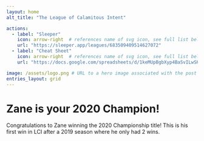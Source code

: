 ```yaml
---
layout: home
alt_title: "The League of Calamitous Intent"

actions:
  - label: "Sleeper"
    icon: arrow-right  # references name of svg icon, see full list below
    url: "https://sleeper.app/leagues/683509409514627072"
  - label: "Cheat Sheet"
    icon: arrow-right  # references name of svg icon, see full list below
    url: "https://docs.google.com/spreadsheets/d/1keMUpBgbXyp4BaSvILwSKM7kVXf2tq3oaIPlIIAaji8/edit?usp=sharing"

image: /assets/logo.png # URL to a hero image associated with the post (e.g., /assets/page-pic.jpg)
entries_layout: grid
---
```


# Zane is your 2020 Champion!

Congratulations to Zane winning the 2020 Championship title! This is his first win in LCI after a 2019 season where he only had 2 wins.

